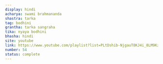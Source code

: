 ```yaml
---
display: hindi
acharya: swami brahmananda
shastra: tarka
tag: bodhini
grantha: tarka sangraha
tika: nyaya bodhini
bhasha: hindi
site: youtube
link: https://www.youtube.com/playlist?list=PLtDshib-NjgauT8KJ4i_8LM9KzT-mk5QL
number: 54
status: complete
---
```

